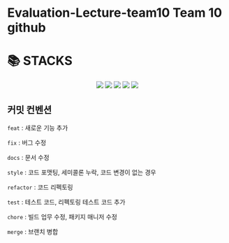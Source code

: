 <div>
    <h1>Evaluation-Lecture-team10 Team 10 github  </h1>
</div>

<div><h1>📚 STACKS</h1></div>

<div align=center> 
  <img src="https://img.shields.io/badge/java-f26363?style=for-the-badge&logo=java&logoColor=white"/> 
  <img src="https://img.shields.io/badge/spring-87B8361?style=for-the-badge&logo=spring&logoColor=white"/>
  <img src="https://img.shields.io/badge/mysql-4479A1?style=for-the-badge&logo=mysql&logoColor=white"/>
  <img src="https://img.shields.io/badge/react-61DAFB?style=for-the-badge&logo=react&logoColor=white"/>
  <img src="https://img.shields.io/badge/github-181717?style=for-the-badge&logo=github&logoColor=white"/>

</div>

## 커밋 컨벤션
```feat``` : 새로운 기능 추가

```fix``` : 버그 수정

```docs``` : 문서 수정

```style``` : 코드 포맷팅, 세미콜론 누락, 코드 변경이 없는 경우

```refactor``` : 코드 리펙토링

```test``` : 테스트 코드, 리펙토링 테스트 코드 추가

```chore``` : 빌드 업무 수정, 패키지 매니저 수정

```merge``` : 브랜치 병합

